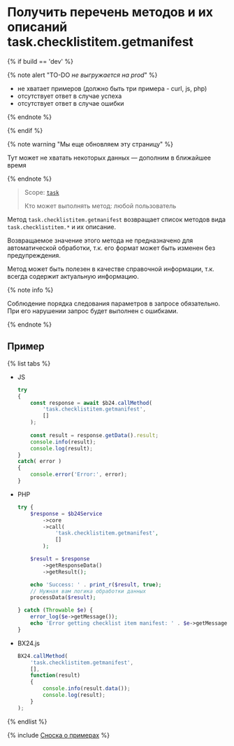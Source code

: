 # Получить перечень методов и их описаний task.checklistitem.getmanifest

{% if build == 'dev' %}

{% note alert "TO-DO _не выгружается на prod_" %}

- не хватает примеров (должно быть три примера - curl, js, php)
- отсутствует ответ в случае успеха
- отсутствует ответ в случае ошибки

{% endnote %}

{% endif %}

{% note warning "Мы еще обновляем эту страницу" %}

Тут может не хватать некоторых данных — дополним в ближайшее время

{% endnote %}

> Scope: [`task`](../../scopes/permissions.md)
>
> Кто может выполнять метод: любой пользователь

Метод `task.checklistitem.getmanifest` возвращает список методов вида `task.checklistitem.*` и их описание.

Возвращаемое значение этого метода не предназначено для автоматической обработки, т.к. его формат может быть изменен без предупреждения.

Метод может быть полезен в качестве справочной информации, т.к. всегда содержит актуальную информацию.

{% note info %}

Соблюдение порядка следования параметров в запросе обязательно. При его нарушении запрос будет выполнен с ошибками.

{% endnote %}

## Пример

{% list tabs %}

- JS


    ```js
    try
    {
    	const response = await $b24.callMethod(
    		'task.checklistitem.getmanifest',
    		[]
    	);
    	
    	const result = response.getData().result;
    	console.info(result);
    	console.log(result);
    }
    catch( error )
    {
    	console.error('Error:', error);
    }
    ```

- PHP


    ```php
    try {
        $response = $b24Service
            ->core
            ->call(
                'task.checklistitem.getmanifest',
                []
            );
    
        $result = $response
            ->getResponseData()
            ->getResult();
    
        echo 'Success: ' . print_r($result, true);
        // Нужная вам логика обработки данных
        processData($result);
    
    } catch (Throwable $e) {
        error_log($e->getMessage());
        echo 'Error getting checklist item manifest: ' . $e->getMessage();
    }
    ```

- BX24.js

    ```js
    BX24.callMethod(
        'task.checklistitem.getmanifest',
        [],
        function(result)
        {
            console.info(result.data());
            console.log(result);
        }
    );
    ```

{% endlist %}

{% include [Сноска о примерах](../../../_includes/examples.md) %}